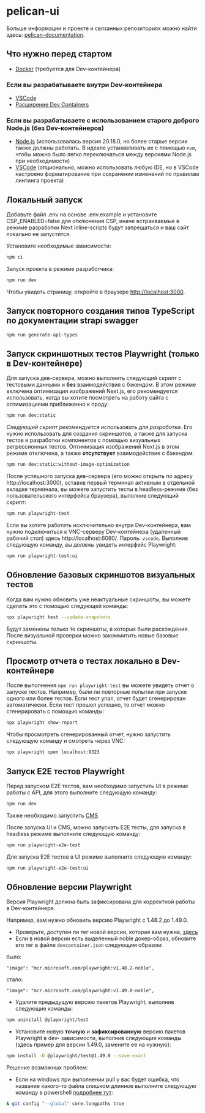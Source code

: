 # pelican-ui

Больше информации и проекте и связанных репозиториях можно найти здесь: 
[pelican-documentation](https://github.com/TourmalineCore/pelican-documentation).

## Что нужно перед стартом

- [Docker](https://www.docker.com/get-started/) (требуется для Dev-контейнера)

### Если вы разрабатываете внутри Dev-контейнера
- [VSCode](https://code.visualstudio.com/)
- [Расширение Dev Containers](https://marketplace.visualstudio.com/items?itemName=ms-vscode-remote.remote-containers)

### Если вы разрабатываете с использованием старого доброго Node.js (без Dev-контейнеров)

- [Node.js](https://nodejs.org/en) (использовалась версия 20.18.0, но более старые версии также должны работать. В идеале устанавливать их с помощью `nvm`, чтобы можно было легко переключаться между версиями Node.js при необходимости)
- [VSCode](https://code.visualstudio.com/) (опционально, можно использовать любую IDE, но в VSCode настроено форматирование при сохранении изменений по правилам линтинга проекта)

## Локальный запуск

Добавьте файл .env на основе .env.example и установите CSP_ENABLED=false для отключения CSP, иначе встраиваемые в режиме разработки Next inline-scripts будут запрещаться и ваш сайт локально не запустится.

Установите необходимые зависимости:

```bash
npm ci
```

Запуск проекта в режиме разработчика:

```bash
npm run dev
```
Чтобы увидеть страницу, откройте в браузере [http://localhost:3000](http://localhost:3000).

## Запуск повторного создания типов TypeScript по документации strapi swagger
```bash
npm run generate-api-types
```

## Запуск скриншотных тестов Playwright (только в Dev-контейнере)
 
Для запуска дев-сервера, можно выполнить следующий скрипт с тестовыми данными и **без** взаимодействия с бэкендом. В этом режиме включена оптимизация изображений Next.js, его рекомендуется использовать, когда вы хотите посмотреть на работу сайта с оптимизациями приближенно к проду:

```bash
npm run dev:static
```

*Следующий скрипт рекомендуется использовать для разработки.* Его нужно использовать для создания скриншотов, а также для запуска тестов и разработки компонентов с помощью визуальных регрессионных тестов. Оптимизация изображений Next.js в этом режиме отключена, а также **отсутствует** взаимодействие с бэкендом:
```bash
npm run dev:static:without-image-optimization
```

После успешного запуска дев-сервера (его можно открыть по адресу http://localhost:3000), оставив первый терминал активным в отдельной вкладке терминала, вы можете запустить тесты в headless-режиме (без пользовательского интерфейса браузера), выполнив следующий скрипт:

```bash
npm run playwright-test
```

Если вы хотите работать исключительно внутри Dev-контейнера, вам нужно подключиться к VNC-серверу Dev-контейнера (удаленный рабочий стол) здесь http://localhost:6080/. Пароль: `vscode`. Выполнив следующую команду, вы должны увидеть интерфейс Playwright:

```bash
npm run playwright-test:ui
```

## Обновление базовых скриншотов визуальных тестов

Когда вам нужно обновить уже неактуальные скриншоты, вы можете сделать это с помощью следующей команды:

```bash
npx playwright test --update-snapshots
```

Будут заменены только те скриншоты, в которых были расхождения. После визуальной проверки можно закоммитить новые базовые скриншоты.

## Просмотр отчета о тестах локально в Dev-контейнере

После выполнения `npm run playwright-test` вы можете увидеть отчет о запуске тестов. Например, были ли повторные попытки при запуске одного или более тестов. Если тест упал, отчет будет сгенерирован автоматически. Если тест прошел успешно, то отчет можно сгенерировать с помощью команды:

```bash
npx playwright show-report
```

Чтобы просмотреть сгенерированный отчет, нужно запустить следующую команду и смотреть через VNC:

```bash
npx playwright open localhost:9323
```

## Запуск E2E тестов Playwright
 
Перед запуском E2E тестов, вам необходимо запустить UI в режиме работы с API, для этого выполните следующую команду:

```bash
npm run dev
```

Также необходимо запустить [CMS](https://github.com/TourmalineCore/pelican-cms)

После запуска UI и CMS, можно запускать E2E тесты, для запуска в headless режиме выполните следующую команду:

```bash
npm run playwright-e2e-test
```

Для запуска Е2Е тестов в UI режиме выполните следующую команду:

```bash
npm run playwright-e2e-test:ui
```

## Обновление версии Playwright

Версия Playwright должна быть зафиксирована для корректной работы в Dev-контейнере.

Например, вам нужно обновить версию Playwright с 1.48.2 до 1.49.0.

- Проверьте, доступен ли тег новой версии, которая вам нужна, [здесь](https://mcr.microsoft.com/en-us/artifact/mar/playwright/tags)
- Если в новой версии есть выделенный noble докер-образ, обновите его тег в файле `devcontainer.json` следующим образом:

было:

```
"image": "mcr.microsoft.com/playwright:v1.48.2-noble",
```
стало:

```
"image": "mcr.microsoft.com/playwright:v1.49.0-noble",
```
- Удалите предыдущую версию пакетов Playwright, выполнив следующие команды:

```bash
npm uninstall @playwright/test
```
- Установите новую **точную** и **зафиксированную** версию пакетов Playwright в dev- зависимости, выполнив следующие команды (здесь пример для версии 1.49.0, замените ее на нужную):

```bash
npm install -D @playwright/test@1.49.0 --save-exact
```

Решение возможных проблем:

- Если на windows при выполнении pull у вас будет ошибка, что название какого-то файла слишком длинное выполните следующую команду в powershell [подробнее тут](https://stackoverflow.com/questions/22575662/filename-too-long-in-git-for-windows):

```bash
& git config "--global" core.longpaths true
```
